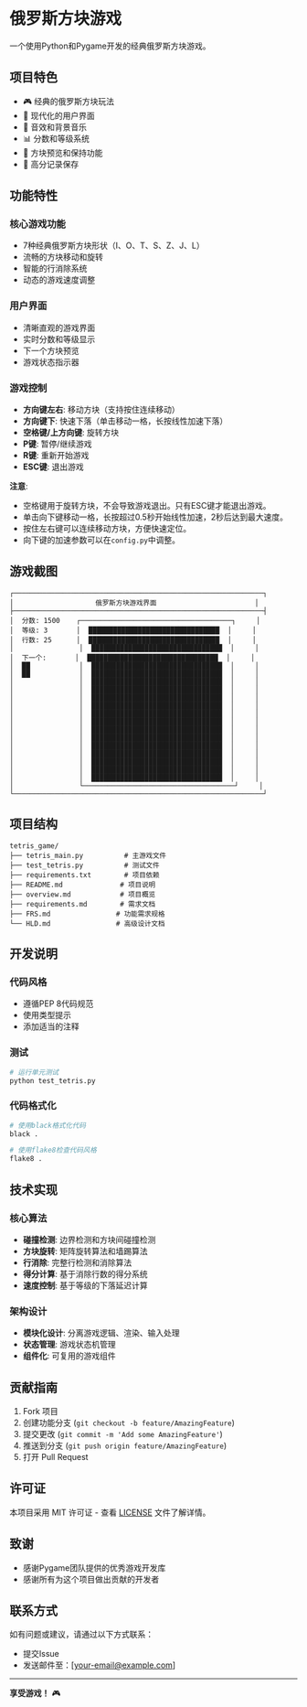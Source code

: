# 俄罗斯方块游戏

一个使用Python和Pygame开发的经典俄罗斯方块游戏。

## 项目特色

- 🎮 经典的俄罗斯方块玩法
- 🎨 现代化的用户界面
- 🎵 音效和背景音乐
- 📊 分数和等级系统
- 🎯 方块预览和保持功能
- 💾 高分记录保存

## 功能特性

### 核心游戏功能
- 7种经典俄罗斯方块形状（I、O、T、S、Z、J、L）
- 流畅的方块移动和旋转
- 智能的行消除系统
- 动态的游戏速度调整

### 用户界面
- 清晰直观的游戏界面
- 实时分数和等级显示
- 下一个方块预览
- 游戏状态指示器

### 游戏控制
- **方向键左右**: 移动方块（支持按住连续移动）
- **方向键下**: 快速下落（单击移动一格，长按线性加速下落）
- **空格键/上方向键**: 旋转方块
- **P键**: 暂停/继续游戏
- **R键**: 重新开始游戏
- **ESC键**: 退出游戏

**注意**: 
- 空格键用于旋转方块，不会导致游戏退出。只有ESC键才能退出游戏。
- 单击向下键移动一格，长按超过0.5秒开始线性加速，2秒后达到最大速度。
- 按住左右键可以连续移动方块，方便快速定位。
- 向下键的加速参数可以在`config.py`中调整。

## 游戏截图

```
┌─────────────────────────────────────────────────────────────┐
│                    俄罗斯方块游戏界面                        │
├─────────────────────────────────────────────────────────────┤
│  分数: 1500    ┌─────────────────────────────────────┐     │
│  等级: 3       │  ████████████████████████████████  │     │
│  行数: 25      │  ████████████████████████████████  │     │
│                │  ████████████████████████████████  │     │
│  下一个:       │  ████████████████████████████████  │     │
│  ██            │  ████████████████████████████████  │     │
│  ██            │  ████████████████████████████████  │     │
│                │  ████████████████████████████████  │     │
│                │  ████████████████████████████████  │     │
│                │  ████████████████████████████████  │     │
│                │  ████████████████████████████████  │     │
│                │  ████████████████████████████████  │     │
│                │  ████████████████████████████████  │     │
│                │  ████████████████████████████████  │     │
│                │  ████████████████████████████████  │     │
│                │  ████████████████████████████████  │     │
│                │  ████████████████████████████████  │     │
│                │  ████████████████████████████████  │     │
│                │  ████████████████████████████████  │     │
│                │  ████████████████████████████████  │     │
│                └─────────────────────────────────────┘     │
└─────────────────────────────────────────────────────────────┘
```

## 项目结构

```
tetris_game/
├── tetris_main.py          # 主游戏文件
├── test_tetris.py          # 测试文件
├── requirements.txt        # 项目依赖
├── README.md              # 项目说明
├── overview.md            # 项目概览
├── requirements.md        # 需求文档
├── FRS.md                # 功能需求规格
└── HLD.md                # 高级设计文档
```

## 开发说明

### 代码风格
- 遵循PEP 8代码规范
- 使用类型提示
- 添加适当的注释

### 测试
```bash
# 运行单元测试
python test_tetris.py
```

### 代码格式化
```bash
# 使用black格式化代码
black .

# 使用flake8检查代码风格
flake8 .
```

## 技术实现

### 核心算法
- **碰撞检测**: 边界检测和方块间碰撞检测
- **方块旋转**: 矩阵旋转算法和墙踢算法
- **行消除**: 完整行检测和消除算法
- **得分计算**: 基于消除行数的得分系统
- **速度控制**: 基于等级的下落延迟计算

### 架构设计
- **模块化设计**: 分离游戏逻辑、渲染、输入处理
- **状态管理**: 游戏状态机管理
- **组件化**: 可复用的游戏组件

## 贡献指南

1. Fork 项目
2. 创建功能分支 (`git checkout -b feature/AmazingFeature`)
3. 提交更改 (`git commit -m 'Add some AmazingFeature'`)
4. 推送到分支 (`git push origin feature/AmazingFeature`)
5. 打开 Pull Request

## 许可证

本项目采用 MIT 许可证 - 查看 [LICENSE](LICENSE) 文件了解详情。

## 致谢

- 感谢Pygame团队提供的优秀游戏开发库
- 感谢所有为这个项目做出贡献的开发者

## 联系方式

如有问题或建议，请通过以下方式联系：

- 提交Issue
- 发送邮件至：[your-email@example.com]

---

**享受游戏！** 🎮

